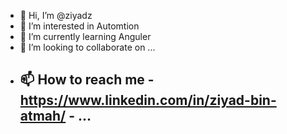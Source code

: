 - 👋 Hi, I’m @ziyadz
- 👀 I’m interested in Automtion 
- 🌱 I’m currently learning Anguler
- 💞️ I’m looking to collaborate on ...
- 📫 How to reach me 
              -  https://www.linkedin.com/in/ziyad-bin-atmah/
              -  ...
   -  

<!---
ziyadz/ziyadz is a ✨ special ✨ repository because its `README.md` (this file) appears on your GitHub profile.
You can click the Preview link to take a look at your changes.
--->

